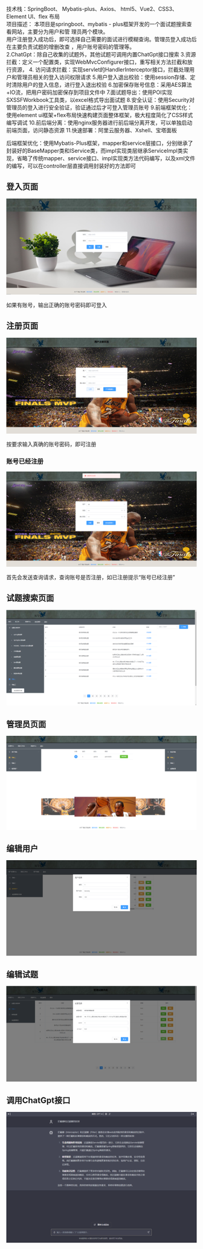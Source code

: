 技术栈：SpringBoot、   Mybatis-plus、Axios、  html5、Vue2、CSS3、   Element UI、flex 布局<br/>
项目描述： 
本项目是springboot、mybatis - plus框架开发的一个面试题搜索查看网站，主要分为用户和管  理员两个模块。<br/>
用户注册登入成功后，即可选择自己需要的面试进行模糊查询。管理员登入成功后在主要负责试题的增删改查 ，用户账号密码的管理等。<br/>
2.ChatGpt：除自己收集的试题外，其他试题可调用内置ChatGpt接口搜索
3.资源拦截：定义一个配置类，实现WebMvcConfigurer接口，重写相关方法拦截和放行资源，
4. 访问请求拦截：实现servlet的HandlerInterceptor接口，拦截处理用户和管理员相关的登入访问权限请求
5.用户登入退出校验：使用session存储、定时清除用户的登入信息，进行登入退出校验
6.加密保存账号信息：采用AES算法+IO流，把用户密码加密保存到项目文件中
7.面试题导出：使用POI实现SXSSFWorkbook工具类，以excel格式导出面试题
8.安全认证：使用Security对管理员的登入进行安全验证，验证通过后才可登入管理员账号
9.前端框架优化：使用element ui框架+flex布局快速构建页面整体框架，极大程度简化了CSS样式编写调试
10.前后端分离：使用nginx服务器进行前后端分离开发，可以单独启动前端页面，访问静态资源
11.快速部署：阿里云服务器、Xshell、宝塔面板
<p>后端框架优化：使用Mybatis-Plus框架，mapper和service层接口，分别继承了封装好的BaseMapper类和IService类，而impl实现类层继承ServiceImpl类实现，省略了传统mapper、service接口、impl实现类方法代码编写，以及xml文件的编写，可以在controller层直接调用封装好的方法即可</p>

## 登入页面
![登入页面](https://github.com/YyangZhiHeng/itembankshop/blob/main/picture/login.png)
<p>如果有账号，输出正确的账号密码即可登入</p>

## 注册页面
![注册页面](https://github.com/YyangZhiHeng/itembankshop/blob/main/picture/register.png)
<p>按要求输入真确的账号密码，即可注册</p>

### 账号已经注册
![](https://github.com/YyangZhiHeng/itembankshop/blob/main/picture/Reregister.png)
<p>首先会发送查询请求，查询账号是否注册，如已注册提示“账号已经注册”</p>

## 试题搜索页面

![试题搜索页面](https://github.com/YyangZhiHeng/itembankshop/blob/main/picture/main.png)

## 管理员页面

![管理员页面](https://github.com/YyangZhiHeng/itembankshop/blob/main/picture/admin.png)

## 编辑用户

![编辑用户](https://github.com/YyangZhiHeng/itembankshop/blob/main/picture/edituser.png)

## 编辑试题

![编辑试题](https://github.com/YyangZhiHeng/itembankshop/blob/main/picture/edititem.png)

## 调用ChatGpt接口

![调用ChatGpt接口](https://github.com/YyangZhiHeng/itembankshop/blob/main/picture/ChatGPT.png)
